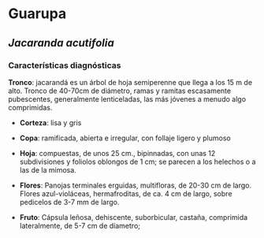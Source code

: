 # Guarupa
## *_Jacaranda acutifolia_*
### Características diagnósticas

**Tronco**: jacarandá es un árbol de hoja semiperenne que llega a los 15 m de alto. Tronco de 40-70cm de diámetro, ramas y ramitas escasamente pubescentes, generalmente lenticeladas, las más jóvenes a menudo algo comprimidas. 

* **Corteza**: lisa y gris

* **Copa**: ramificada, abierta e irregular, con follaje ligero y plumoso

* **Hoja**: compuestas, de unos 25 cm., bipinnadas, con unas 12 subdivisiones y foliolos oblongos de 1 cm; se parecen a los helechos o a las de la mimosa. 

* **Flores**: Panojas terminales erguidas, multifloras, de 20-30 cm de largo. Flores azul-violáceas, hermafroditas, de ca. 4 cm de largo, sobre pedicelos de 3-7 mm de largo.

* **Fruto**: Cápsula leñosa, dehiscente, suborbicular, castaña, comprimida lateralmente, de 5-7 cm de díametro; 